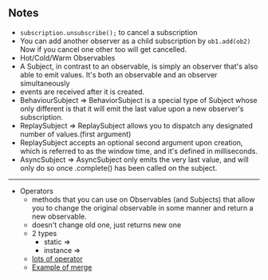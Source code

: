 Notes
--------


- `subscription.unsubscribe();` to cancel a subscription
- You can add another observer as a child subscription by `ob1.add(ob2)` Now if you cancel one other too will get cancelled.
- Hot/Cold/Warm Observables
- A Subject, in contrast to an observable, is simply an observer that's also able to emit values. It's both an observable and an observer simultaneously
- events are received after it is created.
- BehaviourSubject => BehaviorSubject is a special type of Subject whose only different is that it will emit the last value upon a new observer's subscription.
- ReplaySubject => ReplaySubject allows you to dispatch any designated number of values.(first argument)
- ReplaySubject accepts an optional second argument upon creation, which is referred to as the window time, and it's defined in milliseconds. 
- AsyncSubject => AsyncSubject only emits the very last value, and will only do so once .complete() has been called on the subject.


-------------

- Operators
    - methods that you can use on Observables (and Subjects) that allow you to change the original observable in some manner and return a new observable.
    - doesn't change old one, just returns new one
    - 2 types
        - static => 
        - instance => 
    - [lots of operator](http://reactivex.io/rxjs/manual/overview.html#categories-of-operators)
    - [Example of merge](https://coursetro.com/posts/code/150/RxJS-Operators-Tutorial---Learn-How-to-Transform-Observables)
